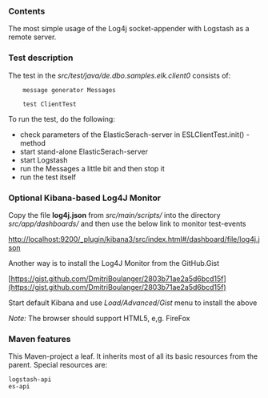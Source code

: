
### Contents
The most simple usage of the Log4j socket-appender with Logstash as a remote server.

### Test description
The test in the *src/test/java/de.dbo.samples.elk.client0* consists of:

		message generator Messages

		test ClientTest

To run the test, do the following:

- check parameters of the ElasticSerach-server in ESLClientTest.init() - method
- start stand-alone ElasticSerach-server
- start Logstash
- run the Messages a little bit and then stop it
- run the test itself

### Optional Kibana-based Log4J Monitor

Copy the file **log4j.json** from *src/main/scripts/* into 
the directory *<Kibana-HOME>src/app/dashboards/* and then use the below link to monitor test-events

[http://localhost:9200/_plugin/kibana3/src/index.html#/dashboard/file/log4j.json](http://localhost:9200/_plugin/kibana3/src/index.html#/dashboard/file/log4j.json)

Another way is to install the Log4J Monitor from the GitHub.Gist

[https://gist.github.com/DmitriBoulanger/2803b71ae2a5d6bcd15f](https://gist.github.com/DmitriBoulanger/2803b71ae2a5d6bcd15f)

Start default Kibana and use *Load/Advanced/Gist* menu to install the above

*Note:* The browser should support HTML5, e,g. FireFox

### Maven features
This Maven-project a leaf. It inherits most of all its basic resources from the parent.
Special resources are:

	logstash-api
	es-api 
